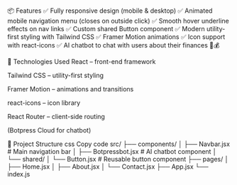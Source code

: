 📦 Features
✅ Fully responsive design (mobile & desktop)
✅ Animated mobile navigation menu (closes on outside click)
✅ Smooth hover underline effects on nav links
✅ Custom shared Button component
✅ Modern utility-first styling with Tailwind CSS
✅ Framer Motion animations
✅ Icon support with react-icons
✅ AI chatbot to chat with users about their finances 🤖💰

🚀 Technologies Used
React – front-end framework

Tailwind CSS – utility-first styling

Framer Motion – animations and transitions

react-icons – icon library

React Router – client-side routing

(Botpress Cloud for chatbot)

📂 Project Structure
css
Copy code
src/
├── components/
│   ├── Navbar.jsx           # Main navigation bar
│   ├── Botpressbot.jsx         # AI chatbot component
│   └── shared/
│       └── Button.jsx      # Reusable button component
├── pages/
│   ├── Home.jsx
│   ├── About.jsx
│   └── Contact.jsx
├── App.jsx
└── index.js